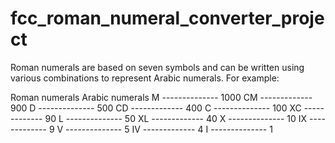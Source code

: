 # fcc_roman_numeral_converter_project
Roman numerals are based on seven symbols and can be written using various combinations to represent Arabic numerals. For example:

Roman numerals	Arabic numerals
M	-------------- 1000
CM ------------- 900
D	-------------- 500
CD ------------- 400
C	-------------- 100
XC ------------- 90
L	-------------- 50
XL ------------- 40
X	-------------- 10
IX ------------- 9
V	-------------- 5
IV ------------- 4
I	-------------- 1
